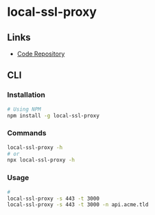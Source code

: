 # local-ssl-proxy

## Links

- [Code Repository](https://github.com/cameronhunter/local-ssl-proxy)

## CLI

### Installation

```sh
# Using NPM
npm install -g local-ssl-proxy
```

### Commands

```sh
local-ssl-proxy -h
# or
npx local-ssl-proxy -h
```

### Usage

```sh
#
local-ssl-proxy -s 443 -t 3000
local-ssl-proxy -s 443 -t 3000 -n api.acme.tld
```
